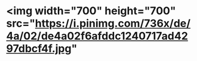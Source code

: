 # <img width="700" height="700" src="https://i.pinimg.com/736x/de/4a/02/de4a02f6afddc1240717ad4297dbcf4f.jpg"
